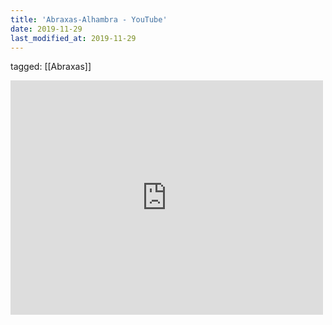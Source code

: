 ```yaml
---
title: 'Abraxas-Alhambra - YouTube'
date: 2019-11-29
last_modified_at: 2019-11-29
---
```

tagged: [[Abraxas]]
<iframe allow="accelerometer; autoplay; clipboard-write; encrypted-media; gyroscope; picture-in-picture" allowfullscreen="" frameborder="0" height="375" id="youtube_iframe" src="https://www.youtube.com/embed/CEzwm8guYMw?feature=oembed&amp;enablejsapi=1&amp;origin=https://safe.txmblr.com&amp;wmode=opaque" width="500"></iframe>